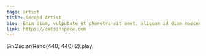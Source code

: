 ```yaml
---
tags: artist
title: Second Artist
bio:  Enim diam, vulputate ut pharetra sit amet, aliquam id diam maecenas ultricies mi eget mauris. Amet, aliquam id diam maecenas ultricies mi eget mauris pharetra et ultrices neque ornare aenean.
link: https://catsinspace.com
---
```


  SinOsc.ar(Rand(440, 440)!2).play;
  
